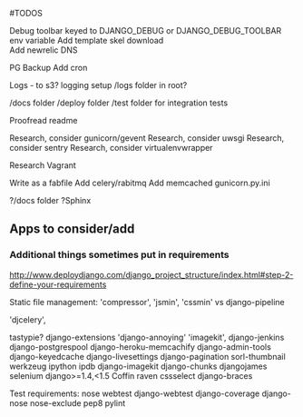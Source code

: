 #TODOS

Debug toolbar keyed to DJANGO_DEBUG or DJANGO_DEBUG_TOOLBAR env variable
Add template skel download  
Add newrelic
DNS

PG Backup
Add cron

Logs - to s3?
logging setup
/logs folder in root?

/docs folder
/deploy folder
/test folder for integration tests

Proofread readme

Research, consider gunicorn/gevent
Research, consider uwsgi
Research, consider sentry
Research, consider virtualenvwrapper

Research Vagrant

Write as a fabfile
Add celery/rabitmq
Add memcached
gunicorn.py.ini 

?/docs folder
?Sphinx

## Apps to consider/add

### Additional things sometimes put in requirements
http://www.deploydjango.com/django_project_structure/index.html#step-2-define-your-requirements



Static file management:
'compressor', 'jsmin', 'cssmin'
vs
django-pipeline

'djcelery',

tastypie?
django-extensions
'django-annoying'
'imagekit',
django-jenkins
django-postgrespool
django-heroku-memcachify
django-admin-tools
django-keyedcache
django-livesettings
django-pagination
sorl-thumbnail
werkzeug
ipython
ipdb
django-imagekit
django-chunks
djangojames
selenium
django>=1.4,<1.5
Coffin
raven
cssselect
django-braces




Test requirements:
nose
webtest
django-webtest
django-coverage
django-nose
nose-exclude
pep8
pylint